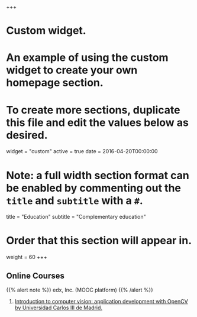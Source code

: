 +++
# Custom widget.
# An example of using the custom widget to create your own homepage section.
# To create more sections, duplicate this file and edit the values below as desired.
widget = "custom"
active = true
date = 2016-04-20T00:00:00

# Note: a full width section format can be enabled by commenting out the `title` and `subtitle` with a `#`.
title = "Education"
subtitle = "Complementary education"

# Order that this section will appear in.
weight = 60
+++
## Online Courses
{{% alert note %}}
edx, Inc. (MOOC platform)
{{% /alert %}}
1. [Introduction to computer vision: application development with OpenCV by Universidad Carlos III de Madrid.](https://courses.edx.org/certificates/8b7281ca884c4164b95ceae1fcfdae59)
